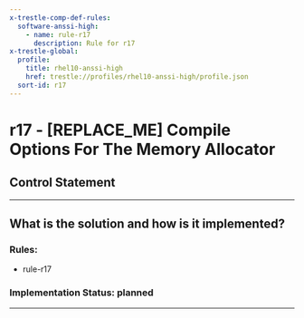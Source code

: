 ```yaml
---
x-trestle-comp-def-rules:
  software-anssi-high:
    - name: rule-r17
      description: Rule for r17
x-trestle-global:
  profile:
    title: rhel10-anssi-high
    href: trestle://profiles/rhel10-anssi-high/profile.json
  sort-id: r17
---
```


# r17 - \[REPLACE_ME\] Compile Options For The Memory Allocator

## Control Statement

______________________________________________________________________

## What is the solution and how is it implemented?

<!-- For implementation status enter one of: implemented, partial, planned, alternative, not-applicable -->

<!-- Note that the list of rules under ### Rules: is read-only and changes will not be captured after assembly to JSON -->

<!-- Add control implementation description here for control: r17 -->

### Rules:

  - rule-r17

### Implementation Status: planned

______________________________________________________________________
